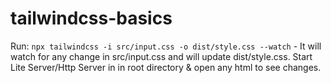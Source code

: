 # tailwindcss-basics


Run: `npx tailwindcss -i src/input.css -o dist/style.css --watch` - It will watch for any change in src/input.css and will update dist/style.css.
Start Lite Server/Http Server in in root directory & open any html to see changes.